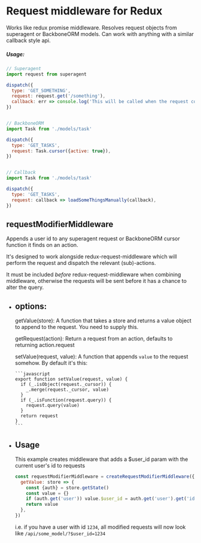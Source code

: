 # Request middleware for Redux

Works like redux promise middleware. Resolves request objects from superagent or BackboneORM models. Can work with anything with a similar callback style api.

##### Usage:

```javascript
// Superagent
import request from superagent

dispatch({
  type: 'GET_SOMETHING',
  request: request.get('/something'),
  callback: err => console.log('This will be called when the request completes. Useful for navigating after a request returns (login, etc). Errors should not be handled here - an error action is sent, work with that.'),
})


// BackboneORM
import Task from './models/task'

dispatch({
  type: 'GET_TASKS',
  request: Task.cursor({active: true}),
})


// Callback
import Task from './models/task'

dispatch({
  type: 'GET_TASKS',
  request: callback => loadSomeThingsManually(callback),
})
```


requestModifierMiddleware
-------------------------

Appends a user id to any superagent request or BackboneORM cursor function it finds on an action.

It's designed to work alongside redux-request-middleware which will perform the request and dispatch the relevant (sub)-actions.

It must be included *before* redux-request-middleware when combining middleware, otherwise the requests will be sent before it has a chance to alter the query.


- options:
  --------
    getValue(store):              A function that takes a store and returns a value object to append to the request. You need to supply this.

    getRequest(action):           Return a request from an action, defaults to returning action.request

    setValue(request, value):     A function that appends `value` to the request somehow. By default it's this:

      ```javascript
      export function setValue(request, value) {
        if (_.isObject(request._cursor)) {
          _.merge(request._cursor, value)
        }
        if (_.isFunction(request.query)) {
          request.query(value)
        }
        return request
      }
      ```


- Usage
  ----- 

  This example creates middleware that adds a $user_id param with the current user's id to requests

  ```javascript
  const requestModifierMiddleware = createRequestModifierMiddleware({
    getValue: store => {
      const {auth} = store.getState()
      const value = {}
      if (auth.get('user')) value.$user_id = auth.get('user').get('id')
      return value
    },
  })
  ```

  i.e. if you have a user with id `1234`, all modified requests will now look like `/api/some_model/?$user_id=1234`
